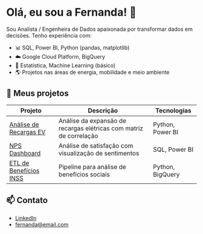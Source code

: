 # Olá, eu sou a Fernanda! 👋

Sou Analista / Engenheira de Dados apaixonada por transformar dados em decisões. Tenho experiência com:

- 📊 SQL, Power BI, Python (pandas, matplotlib)
- ☁️ Google Cloud Platform, BigQuery
- 🧠 Estatística, Machine Learning (básico)
- 🌎 Projetos nas áreas de energia, mobilidade e meio ambiente

## 🚀 Meus projetos

| Projeto | Descrição | Tecnologias |
|--------|-----------|-------------|
| [Análise de Recargas EV](https://github.com/usuario/projeto-ev) | Análise da expansão de recargas elétricas com matriz de correlação | Python, Power BI |
| [NPS Dashboard](https://github.com/usuario/projeto-nps) | Análise de satisfação com visualização de sentimentos | SQL, Power BI |
| [ETL de Benefícios INSS](https://github.com/usuario/projeto-inss) | Pipeline para análise de benefícios sociais | Python, BigQuery |

## 📫 Contato

- [LinkedIn](https://linkedin.com/in/fernanda)
- fernanda@email.com
